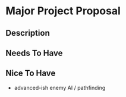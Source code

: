 # Major Project Proposal

## Description


## Needs To Have


## Nice To Have

- advanced-ish enemy AI / pathfinding